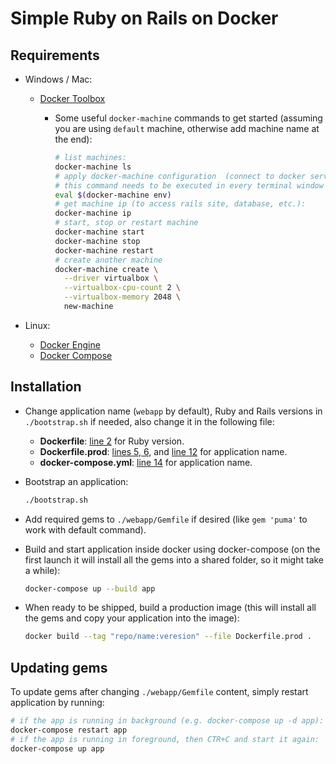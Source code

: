 # Simple Ruby on Rails on Docker

## Requirements

- Windows / Mac:

  - [Docker Toolbox](https://www.docker.com/products/docker-toolbox)

    - Some useful `docker-machine` commands to get started (assuming you are using `default` machine, otherwise add machine name at the end):

      ```sh
      # list machines:
      docker-machine ls
      # apply docker-machine configuration  (connect to docker server),
      # this command needs to be executed in every terminal window (session):
      eval $(docker-machine env)
      # get machine ip (to access rails site, database, etc.):
      docker-machine ip
      # start, stop or restart machine
      docker-machine start
      docker-machine stop
      docker-machine restart
      # create another machine
      docker-machine create \
        --driver virtualbox \
        --virtualbox-cpu-count 2 \
        --virtualbox-memory 2048 \
        new-machine
      ```

- Linux:

  - [Docker Engine](https://www.docker.com/products/docker-engine)
  - [Docker Compose](https://www.docker.com/products/docker-compose)

## Installation

- Change application name (`webapp` by default), Ruby and Rails versions in `./bootstrap.sh` if needed, also change it in the following file:

  - **Dockerfile**: [line 2](Dockerfile#L2) for Ruby version.
  - **Dockerfile.prod**: [lines 5, 6](Dockerfile.prod#L5-L6), and [line 12](Dockerfile.prod#L12) for application name.
  - **docker-compose.yml**: [line 14](docker-compose.yml#L14) for application name.

- Bootstrap an application:

  ```sh
  ./bootstrap.sh
  ```

- Add required gems to `./webapp/Gemfile` if desired (like `gem 'puma'` to work with default command).

- Build and start application inside docker using docker-compose (on the first launch it will install all the gems into a shared folder, so it might take a while):

  ```sh
  docker-compose up --build app
  ```

- When ready to be shipped, build a production image (this will install all the gems and copy your application into the image):

  ```sh
  docker build --tag "repo/name:veresion" --file Dockerfile.prod .
  ```

## Updating gems

To update gems after changing `./webapp/Gemfile` content, simply restart application by running:

```sh
# if the app is running in background (e.g. docker-compose up -d app):
docker-compose restart app
# if the app is running in foreground, then CTR+C and start it again:
docker-compose up app
```

